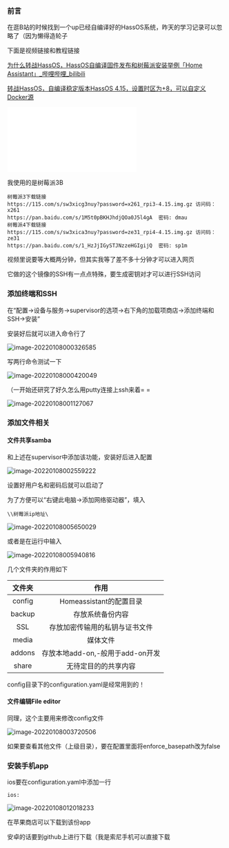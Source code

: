 

### 前言

在逛B站的时候找到一个up已经自编译好的HassOS系统，昨天的学习记录可以忽略了（因为懒得造轮子

下面是视频链接和教程链接

[为什么转战HassOS，HassOS自编译固件发布和树莓派安装举例「Home Assistant」_哔哩哔哩_bilibili](https://www.bilibili.com/video/BV1vz4y1k7pQ?spm_id_from=333.1007.top_right_bar_window_history.content.click)

[转战HassOS，自编译稳定版本HassOS 4.15，设置时区为+8，可以自定义Docker源](https://sumju.net/?p=3230)

<div class="video"><iframe src="//player.bilibili.com/player.html?aid=585442501&bvid=BV1vz4y1k7pQ&cid=259148443&page=1" scrolling="no" border="0" frameborder="no" framespacing="0" allowfullscreen="true"> </iframe></div>

我使用的是树莓派3B

```
树莓派3下载链接
https://115.com/s/sw3xicg3nuy?password=x261_rpi3-4.15.img.gz 访问码：x261
https://pan.baidu.com/s/1M5t0pBKHJhdjQOa0J5l4gA  密码: dmau
树莓派4下载链接
https://115.com/s/sw3xica3nuy?password=ze31_rpi4-4.15.img.gz 访问码：ze31
https://pan.baidu.com/s/1_HzJjIGySTJNzzeHGIgijQ  密码: sp1m
```

视频里说要等大概两分钟，但其实我等了差不多十分钟才可以进入网页

它做的这个镜像的SSH有一点点特殊，要生成密钥对才可以进行SSH访问

### 添加终端和SSH

在“配置→设备与服务→supervisor的选项→右下角的加载项商店→添加终端和SSH→安装”

安装好后就可以进入命令行了

![image-20220108000326585](https://i0.hdslb.com/bfs/album/81161281a8dbf070f359952a2d27645b45c396f8.png)

写两行命令测试一下

![image-20220108000420049](https://i0.hdslb.com/bfs/album/36c1d2c73bd9204c1c640462b17948497f243f53.png)

（一开始还研究了好久怎么用putty连接上ssh来着= =

![image-20220108001127067](https://i0.hdslb.com/bfs/album/dee570bbb28d002e467e6a1544bd44ae04b201d2.png)

### 添加文件相关

#### 文件共享samba

和上述在supervisor中添加该功能，安装好后进入配置

![image-20220108002559222](https://i0.hdslb.com/bfs/album/08eecaecc1c4b3f95087aed67041efe85818ba2e.png)

设置好用户名和密码后就可以启动了

为了方便可以“右键此电脑→添加网络驱动器”，填入

```shell
\\树莓派ip地址\
```

![image-20220108005650029](https://i0.hdslb.com/bfs/album/70c4a64d756702d925f1d08777ec1184c773fa57.png)

或者是在运行中输入

![image-20220108005940816](https://i0.hdslb.com/bfs/album/c06321acdda271da3c0c1c6f32c52b1c9a8b330c.png)

几个文件夹的作用如下

| 文件夹 |               作用               |
| :----: | :------------------------------: |
| config |     Homeassistant的配置目录      |
| backup |         存放系统备份内容         |
|  SSL   |  存放加密传输用的私钥与证书文件  |
| media  |             媒体文件             |
| addons | 存放本地add-on,-般用于add-on开发 |
| share  |       无待定目的的共享内容       |

config目录下的configuration.yaml是经常用到的！

#### 文件编辑File editor

同理，这个主要用来修改config文件

![image-20220108003720506](https://i0.hdslb.com/bfs/album/a7ed8926aa33ff7b2a4f78d109d5c03d9ff7f137.png)

如果要查看其他文件（上级目录），要在配置里面将enforce_basepath改为false

### 安装手机app

ios要在configuration.yaml中添加一行

```
ios:
```

![image-20220108012018233](https://i0.hdslb.com/bfs/album/36914e890c21dd36d67f52055d2cc60b5611efa2.png)

在苹果商店可以下载到该份app

安卓的话要到github上进行下载（我是索尼手机可以直接下载